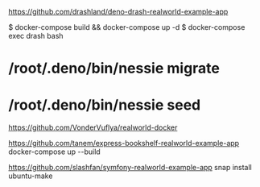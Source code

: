 https://github.com/drashland/deno-drash-realworld-example-app


$ docker-compose build && docker-compose up -d
$ docker-compose exec drash bash
# /root/.deno/bin/nessie migrate
# /root/.deno/bin/nessie seed


https://github.com/VonderVuflya/realworld-docker


https://github.com/tanem/express-bookshelf-realworld-example-app
docker-compose up --build

https://github.com/slashfan/symfony-realworld-example-app
snap install ubuntu-make